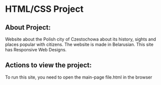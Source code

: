 # HTML/CSS Project

## About Project:

Website about the Polish city of Czestochowa about its history, sights and places popular with citizens. The website is made in Belarusian. This site has Responsive Web Designs.

## Actions to view the project:

To run this site, you need to open the main-page file.html in the browser

